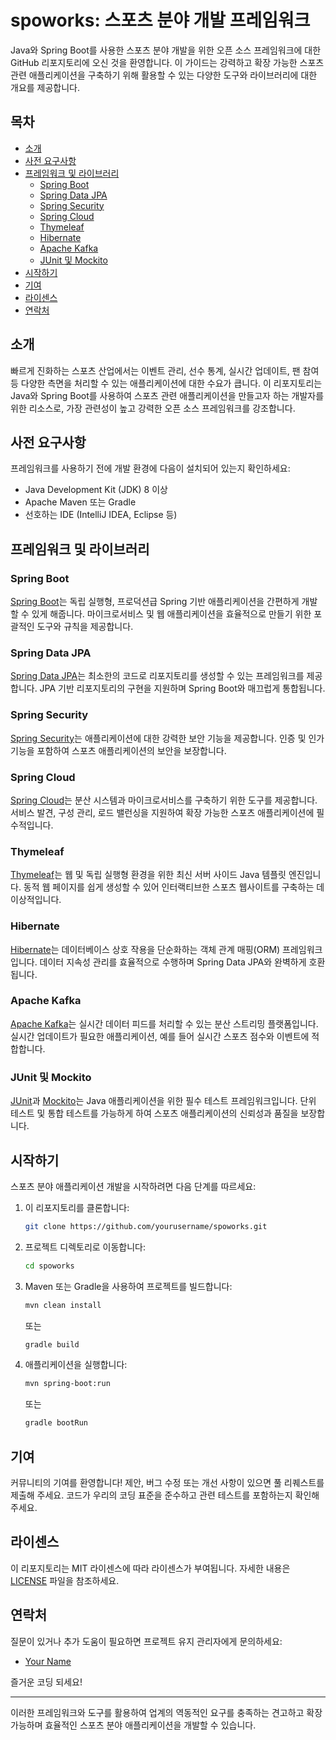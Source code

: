 
# spoworks: 스포츠 분야 개발 프레임워크

Java와 Spring Boot를 사용한 스포츠 분야 개발을 위한 오픈 소스 프레임워크에 대한 GitHub 리포지토리에 오신 것을 환영합니다. 이 가이드는 강력하고 확장 가능한 스포츠 관련 애플리케이션을 구축하기 위해 활용할 수 있는 다양한 도구와 라이브러리에 대한 개요를 제공합니다.

## 목차

- [소개](#소개)
- [사전 요구사항](#사전-요구사항)
- [프레임워크 및 라이브러리](#프레임워크-및-라이브러리)
  - [Spring Boot](#spring-boot)
  - [Spring Data JPA](#spring-data-jpa)
  - [Spring Security](#spring-security)
  - [Spring Cloud](#spring-cloud)
  - [Thymeleaf](#thymeleaf)
  - [Hibernate](#hibernate)
  - [Apache Kafka](#apache-kafka)
  - [JUnit 및 Mockito](#junit-및-mockito)
- [시작하기](#시작하기)
- [기여](#기여)
- [라이센스](#라이센스)
- [연락처](#연락처)

## 소개

빠르게 진화하는 스포츠 산업에서는 이벤트 관리, 선수 통계, 실시간 업데이트, 팬 참여 등 다양한 측면을 처리할 수 있는 애플리케이션에 대한 수요가 큽니다. 이 리포지토리는 Java와 Spring Boot를 사용하여 스포츠 관련 애플리케이션을 만들고자 하는 개발자를 위한 리소스로, 가장 관련성이 높고 강력한 오픈 소스 프레임워크를 강조합니다.

## 사전 요구사항

프레임워크를 사용하기 전에 개발 환경에 다음이 설치되어 있는지 확인하세요:

- Java Development Kit (JDK) 8 이상
- Apache Maven 또는 Gradle
- 선호하는 IDE (IntelliJ IDEA, Eclipse 등)

## 프레임워크 및 라이브러리

### Spring Boot

[Spring Boot](https://spring.io/projects/spring-boot)는 독립 실행형, 프로덕션급 Spring 기반 애플리케이션을 간편하게 개발할 수 있게 해줍니다. 마이크로서비스 및 웹 애플리케이션을 효율적으로 만들기 위한 포괄적인 도구와 규칙을 제공합니다.

### Spring Data JPA

[Spring Data JPA](https://spring.io/projects/spring-data-jpa)는 최소한의 코드로 리포지토리를 생성할 수 있는 프레임워크를 제공합니다. JPA 기반 리포지토리의 구현을 지원하며 Spring Boot와 매끄럽게 통합됩니다.

### Spring Security

[Spring Security](https://spring.io/projects/spring-security)는 애플리케이션에 대한 강력한 보안 기능을 제공합니다. 인증 및 인가 기능을 포함하여 스포츠 애플리케이션의 보안을 보장합니다.

### Spring Cloud

[Spring Cloud](https://spring.io/projects/spring-cloud)는 분산 시스템과 마이크로서비스를 구축하기 위한 도구를 제공합니다. 서비스 발견, 구성 관리, 로드 밸런싱을 지원하여 확장 가능한 스포츠 애플리케이션에 필수적입니다.

### Thymeleaf

[Thymeleaf](https://www.thymeleaf.org/)는 웹 및 독립 실행형 환경을 위한 최신 서버 사이드 Java 템플릿 엔진입니다. 동적 웹 페이지를 쉽게 생성할 수 있어 인터랙티브한 스포츠 웹사이트를 구축하는 데 이상적입니다.

### Hibernate

[Hibernate](https://hibernate.org/)는 데이터베이스 상호 작용을 단순화하는 객체 관계 매핑(ORM) 프레임워크입니다. 데이터 지속성 관리를 효율적으로 수행하며 Spring Data JPA와 완벽하게 호환됩니다.

### Apache Kafka

[Apache Kafka](https://kafka.apache.org/)는 실시간 데이터 피드를 처리할 수 있는 분산 스트리밍 플랫폼입니다. 실시간 업데이트가 필요한 애플리케이션, 예를 들어 실시간 스포츠 점수와 이벤트에 적합합니다.

### JUnit 및 Mockito

[JUnit](https://junit.org/junit5/)과 [Mockito](https://site.mockito.org/)는 Java 애플리케이션을 위한 필수 테스트 프레임워크입니다. 단위 테스트 및 통합 테스트를 가능하게 하여 스포츠 애플리케이션의 신뢰성과 품질을 보장합니다.

## 시작하기

스포츠 분야 애플리케이션 개발을 시작하려면 다음 단계를 따르세요:

1. 이 리포지토리를 클론합니다:
    ```bash
    git clone https://github.com/yourusername/spoworks.git
    ```
2. 프로젝트 디렉토리로 이동합니다:
    ```bash
    cd spoworks
    ```
3. Maven 또는 Gradle을 사용하여 프로젝트를 빌드합니다:
    ```bash
    mvn clean install
    ```
    또는
    ```bash
    gradle build
    ```
4. 애플리케이션을 실행합니다:
    ```bash
    mvn spring-boot:run
    ```
    또는
    ```bash
    gradle bootRun
    ```

## 기여

커뮤니티의 기여를 환영합니다! 제안, 버그 수정 또는 개선 사항이 있으면 풀 리퀘스트를 제출해 주세요. 코드가 우리의 코딩 표준을 준수하고 관련 테스트를 포함하는지 확인해 주세요.

## 라이센스

이 리포지토리는 MIT 라이센스에 따라 라이센스가 부여됩니다. 자세한 내용은 [LICENSE](LICENSE) 파일을 참조하세요.

## 연락처

질문이 있거나 추가 도움이 필요하면 프로젝트 유지 관리자에게 문의하세요:

- [Your Name](mailto:your.email@example.com)

즐거운 코딩 되세요!

---

이러한 프레임워크와 도구를 활용하여 업계의 역동적인 요구를 충족하는 견고하고 확장 가능하며 효율적인 스포츠 분야 애플리케이션을 개발할 수 있습니다.
